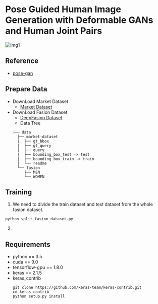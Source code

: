 # Pose Guided Human Image Generation with Deformable GANs and Human Joint Pairs

![img1](https://user-images.githubusercontent.com/58557243/71240437-783d6e80-234c-11ea-9ad6-d635b40e554a.PNG)

## Reference
- [pose-gan](https://github.com/AliaksandrSiarohin/pose-gan)

## Prepare Data
- DownLoad Market Dataset
  - [Market Dataset](https://drive.google.com/file/d/0B8-rUzbwVRk0c054eEozWG9COHM/view)
- DownLoad Fasion Dataset
  - [DeepFasion Dataset](http://mmlab.ie.cuhk.edu.hk/projects/DeepFashion/InShopRetrieval.html)
  - Data Tree
  ```
  ├── data
    ├── market-dataset
    |  ├── gt_bbox
    |  ├── gt_query
    |  ├── query
    |  ├── bounding_box_test -> test
    |  ├── bounding_box_train -> train  
    |  └── readme
    └── fasion
       ├── MEN
       └── WOMEN
  ```

## Training
1. We need to divide the train dataset and test dataset from the whole fasion dataset.
```
python split_fasion_dataset.py
```
2. 

## Requirements
- python == 3.5
- cuda == 9.0
- tensorflow-gpu == 1.8.0
- keras == 2.1.5
- keras_contrib
  ```
  git clone https://github.com/keras-team/keras-contrib.git
  cd keras-contrib
  python setup.py install
  ```
